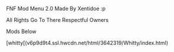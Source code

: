 FNF Mod Menu 2.0 Made By Xentidoe :p 

All Rights Go To There Respectful Owners

Mods Below 

[whitty[(v6p9d9t4.ssl.hwcdn.net/html/3642319/Whitty/index.html)
